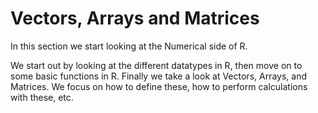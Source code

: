 # Vectors, Arrays and Matrices

In this section we start looking at the Numerical side of R.

We start out by looking at the different datatypes in R, then move on to some basic functions in R. Finally we take a look at Vectors, Arrays, and Matrices. We focus on how to define these, how to perform calculations with these, etc.
